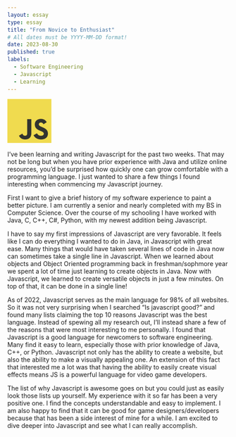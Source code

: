 ```yaml
---
layout: essay
type: essay
title: "From Novice to Enthusiast"
# All dates must be YYYY-MM-DD format!
date: 2023-08-30
published: true
labels:
  - Software Engineering
  - Javascript
  - Learning
---
```


<img width="100px" class="rounded float-start pe-4" src="../img/JavaScript-logo.png">

I’ve been learning and writing Javascript for the past two weeks. That may not be long but when you have prior experience with Java and utilize online resources, you’d be surprised how quickly one can grow comfortable with a programming language. I just wanted to share a few things I found interesting when commencing my Javascript journey.

First I want to give a brief history of my software experience to paint a better picture. I am currently a senior and nearly completed with my BS in Computer Science. Over the course of my schooling I have worked with Java, C, C++, C#, Python, with my newest addition being Javascript.

I have to say my first impressions of Javascript are very favorable. It feels like I can do everything I wanted to do in Java, in Javascript with great ease. Many things that would have taken several lines of code in Java now can sometimes take a single line in Javascript. When we learned about objects and Object Oriented programming back in freshman/sophmore year we spent a lot of time just learning to create objects in Java. Now with Javascript, we learned to create versatile objects in just a few minutes. On top of that, it can be done in a single line!

As of 2022, Javascript serves as the main language for 98% of all websites. So it was not very surprising when I searched  “Is javascript good?” and found many lists claiming the top 10 reasons Javascript was the best language. Instead of spewing all my research out, I’ll instead share a few of the reasons that were most interesting to me personally. I found that Javascript is a good language for newcomers to software engineering. Many find it easy to learn, especially those with prior knowledge of Java, C++, or Python. Javascript not only has the ability to create a website, but also the ability to make a visually appealing one. An extension of this fact that interested me a lot was that having the ability to easily create visual effects means JS is a powerful language for video game developers.

The list of why Javascript is awesome goes on but you could just as easily look those lists up yourself. My experience with it so far has been a very positive one. I find the concepts understandable and easy to implement. I am also happy to find that it can be good for game designers/developers because that has been a side interest of mine for a while. I am excited to dive deeper into Javascript and see what I can really accomplish.
